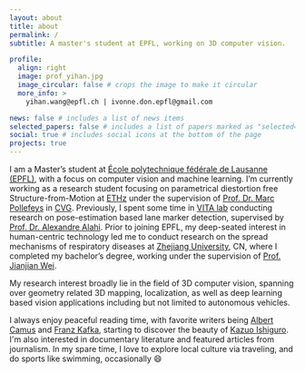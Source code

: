 ```yaml
---
layout: about
title: about
permalink: /
subtitle: A master's student at EPFL, working on 3D computer vision.

profile:
  align: right
  image: prof_yihan.jpg
  image_circular: false # crops the image to make it circular
  more_info: >
    yihan.wang@epfl.ch | ivonne.don.epfl@gmail.com

news: false # includes a list of news items
selected_papers: false # includes a list of papers marked as "selected={true}"
social: true # includes social icons at the bottom of the page
projects: true
---
```

I am a Master’s student at [École polytechnique fédérale de Lausanne (EPFL)](https://www.epfl.ch/about/), with a focus on computer vision and machine learning. I’m currently working as a research student focusing on parametrical diestortion free Structure-from-Motion at [ETHz](https://ethz.ch/en.html) under the supervision of [Prof. Dr. Marc Pollefeys](https://people.inf.ethz.ch/marc.pollefeys/) in [CVG](https://cvg.ethz.ch/). Previously, I spent some time in [VITA lab](https://www.epfl.ch/labs/vita/) conducting research on pose-estimation based lane marker detection, supervised by [Prof. Dr. Alexandre Alahi](https://people.epfl.ch/alexandre.alahi?lang=en). Prior to joining EPFL, my deep-seated interest in human-centric technology led me to conduct research on the spread mechanisms of respiratory diseases at [Zhejiang University](https://www.zju.edu.cn/english/), CN, where I completed my bachelor’s degree, working under the supervision of [Prof. Jianjian Wei](https://scholar.google.com.hk/citations?user=N71FJjgAAAAJ&hl=zh-TW).

My research interest broadly lie in the field of 3D computer vision, spanning over geometry related 3D mapping, localization, as well as deep learning based vision applications including but not limited to autonomous vehicles.

I always enjoy peaceful reading time, with favorite writers being [Albert Camus](https://en.wikipedia.org/wiki/Albert_Camus) and [Franz Kafka](https://en.wikipedia.org/wiki/Franz_Kafka), starting to discover the beauty of [Kazuo Ishiguro](https://en.wikipedia.org/wiki/Kazuo_Ishiguro). I'm also interested in documentary literature and featured articles from journalism. In my spare time, I love to explore local culture via traveling, and do sports like swimming, occasionally :smile: 

<!-- Put your address / P.O. box / other info right below your picture. You can also disable any of these elements by editing `profile` property of the YAML header of your `_pages/about.md`. Edit `_bibliography/papers.bib` and Jekyll will render your [publications page](/al-folio/publications/) automatically.

Link to your social media connections, too. This theme is set up to use [Font Awesome icons](https://fontawesome.com/) and [Academicons](https://jpswalsh.github.io/academicons/), like the ones below. Add your Facebook, Twitter, LinkedIn, Google Scholar, or just disable all of them. -->
